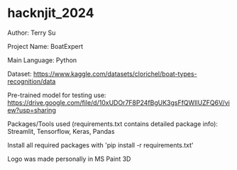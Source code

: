 # hacknjit_2024
 
Author: Terry Su

Project Name: BoatExpert

Main Language: Python

Dataset: https://www.kaggle.com/datasets/clorichel/boat-types-recognition/data

Pre-trained model for testing use: https://drive.google.com/file/d/10xUDOr7F8P24fBgUK3gsFfQWIlUZFQ6V/view?usp=sharing

Packages/Tools used (requirements.txt contains detailed package info):
Streamlit, Tensorflow, Keras, Pandas

Install all required packages with 'pip install -r requirements.txt'

Logo was made personally in MS Paint 3D
